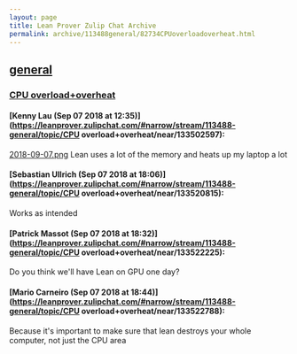 ```yaml
---
layout: page
title: Lean Prover Zulip Chat Archive 
permalink: archive/113488general/82734CPUoverloadoverheat.html
---
```


## [general](index.html)
### [CPU overload+overheat](82734CPUoverloadoverheat.html)

#### [Kenny Lau (Sep 07 2018 at 12:35)](https://leanprover.zulipchat.com/#narrow/stream/113488-general/topic/CPU overload+overheat/near/133502597):
[2018-09-07.png](/user_uploads/3121/f0u1jdEuMaYzxZ0Yyr0oAuvs/2018-09-07.png)
Lean uses a lot of the memory and heats up my laptop a lot

#### [Sebastian Ullrich (Sep 07 2018 at 18:06)](https://leanprover.zulipchat.com/#narrow/stream/113488-general/topic/CPU overload+overheat/near/133520815):
Works as intended

#### [Patrick Massot (Sep 07 2018 at 18:32)](https://leanprover.zulipchat.com/#narrow/stream/113488-general/topic/CPU overload+overheat/near/133522225):
Do you think we'll have Lean on GPU one day?

#### [Mario Carneiro (Sep 07 2018 at 18:44)](https://leanprover.zulipchat.com/#narrow/stream/113488-general/topic/CPU overload+overheat/near/133522788):
Because it's important to make sure that lean destroys your whole computer, not just the CPU area

